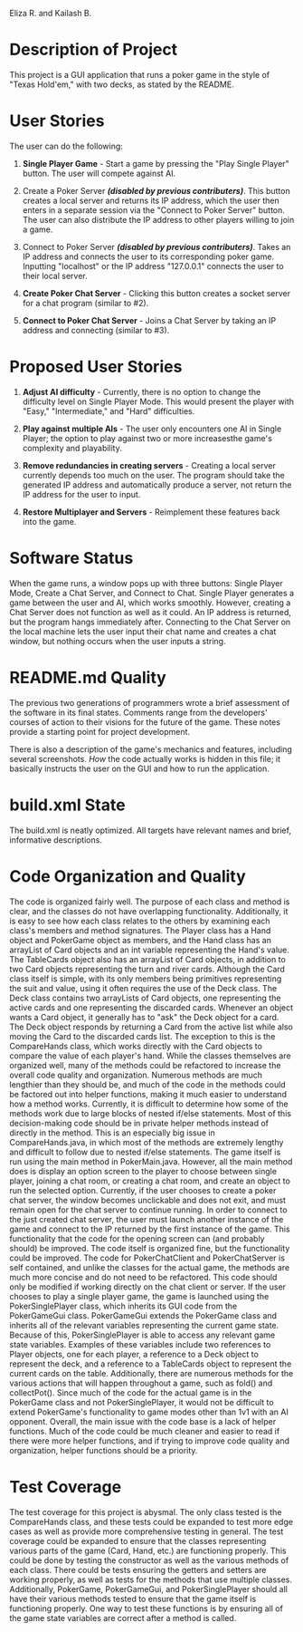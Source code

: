 Eliza R. and Kailash B.


Description of Project
======================

This project is a GUI application that runs a poker game in the style of "Texas Hold'em," with two decks, as stated by the README. 


User Stories
============
	
The user can do the following:
		
1. **Single Player Game** - Start a game by pressing the "Play Single Player" button. The user will compete against AI.

2. Create a Poker Server **_(disabled by previous contributers)_**. This button creates a local server and returns its IP address, which the user then enters in a separate session via the "Connect to Poker Server" button. The user can also distribute the IP address to other players willing to join a game.
	
3. Connect to Poker Server **_(disabled by previous contributers)_**. Takes an IP address and connects the user to its corresponding poker game. Inputting "localhost" or the IP address "127.0.0.1" connects the user to their local server.

4. **Create Poker Chat Server** - Clicking this button creates a socket server for a chat program (similar to #2).
 
5. **Connect to Poker Chat Server** - Joins a Chat Server by taking an IP address and connecting (similar to #3).


Proposed User Stories
=====================

1. **Adjust AI difficulty** - Currently, there is no option to change the difficulty level on Single Player Mode. This would present the player with "Easy," "Intermediate," and "Hard" difficulties.
	
2. **Play against multiple AIs** - The user only encounters one AI in Single Player; the option to play against two or more increasesthe game's complexity and playability.
	
3. **Remove redundancies in creating servers** - Creating a local server
currently depends too much on the user. The program should take the generated IP address and automatically produce a server, not
return the IP address for the user to input.

4. **Restore Multiplayer and Servers** - Reimplement these features back into the game.


Software Status
===============

When the game runs, a window pops up with three buttons: Single Player Mode, Create a Chat Server, and Connect to Chat. Single Player generates a game between the user and AI, which works smoothly. However, creating a Chat Server does not function as well as it could. An IP address is returned, but the program hangs immediately after. Connecting to the Chat Server on the local machine lets the user input their chat name and creates a chat window, but nothing occurs when the user inputs a string.


README.md Quality
=================

The previous two generations of programmers wrote a brief assessment of the software in its final states. Comments range from the developers' courses of action to their visions for the future of the game. These notes provide a starting point for project development.

There is also a description of the game's mechanics and features, including several screenshots. _How_ the code actually works is hidden in this file; it basically instructs the user on the GUI and how to run the application.


build.xml State
===============

The build.xml is neatly optimized. All targets have relevant names and brief, informative descriptions.


Code Organization and Quality
=============================

The code is organized fairly well. The purpose of each class and method is clear, and the classes do not have overlapping functionality. Additionally, it is easy to see how each class relates to the others by examining each class's members and method signatures. The
Player class has a Hand object and PokerGame object as members, and the Hand class has an arrayList of Card objects and an int variable representing the Hand's value. The TableCards object also has an arrayList of Card objects, in addition to two Card objects
representing the turn and river cards. Although the Card class itself is simple, with its only members being primitives representing the suit and value, using it often requires the use of the Deck class. The Deck class contains two arrayLists of Card objects, one
representing the active cards and one representing the discarded cards. Whenever an object wants a Card object, it generally has to "ask" the Deck object for a card. The Deck object responds by returning a Card from the active list while also moving the Card to the
discarded cards list. The exception to this is the CompareHands class, which works directly with the Card objects to compare the value of each player's hand. While the classes themselves are organized well, many of the methods could be refactored to increase the overall 
code quality and organization. Numerous methods are much lengthier than they should be, and much of the code in the methods could be factored out into helper functions, making it much easier to understand how a method works. Currently, it is difficult to determine how
some of the methods work due to large blocks of nested if/else statements. Most of this decision-making code should be in private helper methods instead of directly in the method. This is an especially big issue in CompareHands.java, in which most of the methods are
extremely lengthy and difficult to follow due to nested if/else statements. The game itself is run using the main method in PokerMain.java. However, all the main method does is display an option screen to the player to choose between single player, joining a chat room,
or creating a chat room, and create an object to run the selected option. Currently, if the user chooses to create a poker chat server, the window becomes unclickable and does not exit, and must remain open for the chat server to continue running. In order to connect to
the just created chat server, the user must launch another instance of the game and connect to the IP returned by the first instance of the game. This functionality that the code for the opening screen can (and probably should) be improved. The code itself is organized
fine, but the functionality could be improved. The code for PokerChatClient and PokerChatServer is self contained, and unlike the classes for the actual game, the methods are much more concise and do not need to be refactored. This code should only be modified if working
directly on the chat client or server. If the user chooses to play a single player game, the game is launched using the PokerSinglePlayer class, which inherits its GUI code from the PokerGameGui class. PokerGameGui extends the PokerGame class and inherits all of the
relevant variables representing the current game state. Because of this, PokerSinglePlayer is able to access any relevant game state variables. Examples of these variables include two references to Player objects, one for each player, a reference to a Deck object to
represent the deck, and a reference to a TableCards object to represent the current cards on the table. Additionally, there are numerous methods for the various actions that will happen throughout a game, such as fold() and collectPot(). Since much of the code for the
actual game is in the PokerGame class and not PokerSinglePlayer, it would not be difficult to extend PokerGame's functionality to game modes other than 1v1 with an AI opponent. Overall, the main issue with the code base is a lack of helper functions. Much of the code
could be much cleaner and easier to read if there were more helper functions, and if trying to improve code quality and organization, helper functions should be a priority.


Test Coverage
=============

The test coverage for this project is abysmal. The only class tested is the CompareHands class, and these tests could be expanded to test more edge cases as well as provide more comprehensive testing in general. The test coverage could be expanded to ensure that the
classes representing various parts of the game (Card, Hand, etc.) are functioning properly. This could be done by testing the constructor as well as the various methods of each class. There could be tests ensuring the getters and setters are working properly, as well as
tests for the methods that use multiple classes. Additionally, PokerGame, PokerGameGui, and PokerSinglePlayer should all have their various methods tested to ensure that the game itself is functioning properly. One way to test these functions is by ensuring all of the
game state variables are correct after a method is called.
